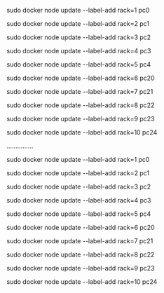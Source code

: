 sudo docker node update --label-add rack=1 pc0

sudo docker node update --label-add rack=2 pc1

sudo docker node update --label-add rack=3 pc2

sudo docker node update --label-add rack=4 pc3

sudo docker node update --label-add rack=5 pc4

sudo docker node update --label-add rack=6 pc20

sudo docker node update --label-add rack=7 pc21

sudo docker node update --label-add rack=8 pc22

sudo docker node update --label-add rack=9 pc23

sudo docker node update --label-add rack=10 pc24

...............

sudo docker node update --label-add rack=1 pc0

sudo docker node update --label-add rack=2 pc1

sudo docker node update --label-add rack=3 pc2

sudo docker node update --label-add rack=4 pc3

sudo docker node update --label-add rack=5 pc4

sudo docker node update --label-add rack=6 pc20

sudo docker node update --label-add rack=7 pc21

sudo docker node update --label-add rack=8 pc22

sudo docker node update --label-add rack=9 pc23

sudo docker node update --label-add rack=10 pc24



